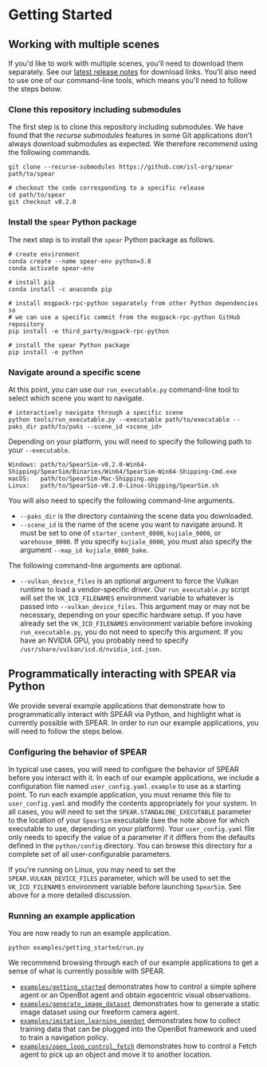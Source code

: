 # Getting Started

## Working with multiple scenes

If you'd like to work with multiple scenes, you'll need to download them separately. See our [latest release notes](https://github.com/isl-org/spear/releases/tag/v0.2.0) for download links. You'll also need to use one of our command-line tools, which means you'll need to follow the steps below.

### Clone this repository including submodules

The first step is to clone this repository including submodules. We have found that the _recurse submodules_ features in some Git applications don't always download submodules as expected. We therefore recommend using the following commands.

```console
git clone --recurse-submodules https://github.com/isl-org/spear path/to/spear

# checkout the code corresponding to a specific release
cd path/to/spear
git checkout v0.2.0
```

### Install the `spear` Python package

The next step is to install the `spear` Python package as follows.

```console
# create environment
conda create --name spear-env python=3.8
conda activate spear-env

# install pip
conda install -c anaconda pip

# install msgpack-rpc-python separately from other Python dependencies so
# we can use a specific commit from the msgpack-rpc-python GitHub repository
pip install -e third_party/msgpack-rpc-python

# install the spear Python package
pip install -e python
```

### Navigate around a specific scene

At this point, you can use our `run_executable.py` command-line tool to select which scene you want to navigate.

```console
# interactively navigate through a specific scene
python tools/run_executable.py --executable path/to/executable --paks_dir path/to/paks --scene_id <scene_id>
```

Depending on your platform, you will need to specify the following path to your `--executable`.

```
Windows: path/to/SpearSim-v0.2.0-Win64-Shipping/SpearSim/Binaries/Win64/SpearSim-Win64-Shipping-Cmd.exe
macOS:   path/to/SpearSim-Mac-Shipping.app
Linux:   path/to/SpearSim-v0.2.0-Linux-Shipping/SpearSim.sh
```

You will also need to specify the following command-line arguments.

  - `--paks_dir` is the directory containing the scene data you downloaded.
  - `--scene_id` is the name of the scene you want to navigate around. It must be set to one of `starter_content_0000`, `kujiale_0000`, or `warehouse_0000`. If you specify `kujiale_0000`, you must also specify the argument `--map_id kujiale_0000_bake`.

The following command-line arguments are optional.

  - `--vulkan_device_files` is an optional argument to force the Vulkan runtime to load a vendor-specific driver. Our `run_executable.py` script will set the `VK_ICD_FILENAMES` environment variable to whatever is passed into `--vulkan_device_files`. This argument may or may not be necessary, depending on your specific hardware setup. If you have already set the `VK_ICD_FILENAMES` environment variable before invoking `run_executable.py`, you do not need to specify this argument. If you have an NVIDIA GPU, you probably need to specify `/usr/share/vulkan/icd.d/nvidia_icd.json`.

## Programmatically interacting with SPEAR via Python

We provide several example applications that demonstrate how to programmatically interact with SPEAR via Python, and highlight what is currently possible with SPEAR. In order to run our example applications, you will need to follow the steps below.

### Configuring the behavior of SPEAR

In typical use cases, you will need to configure the behavior of SPEAR before you interact with it. In each of our example applications, we include a configuration file named `user_config.yaml.example` to use as a starting point. To run each example application, you must rename this file to `user_config.yaml` and modify the contents appropriately for your system. In all cases, you will need to set the `SPEAR.STANDALONE_EXECUTABLE` parameter to the location of your `SpearSim` executable (see the note above for which executable to use, depending on your platform). Your `user_config.yaml` file only needs to specify the value of a parameter if it differs from the defaults defined in the `python/config` directory. You can browse this directory for a complete set of all user-configurable parameters.

If you're running on Linux, you may need to set the `SPEAR.VULKAN_DEVICE_FILES` parameter, which will be used to set the `VK_ICD_FILENAMES` environment variable before launching `SpearSim`. See above for a more detailed discussion.

### Running an example application

You are now ready to run an example application.

```console
python examples/getting_started/run.py
```

We recommend browsing through each of our example applications to get a sense of what is currently possible with SPEAR.
  - [`examples/getting_started`](../examples/getting_started) demonstrates how to control a simple sphere agent or an OpenBot agent and obtain egocentric visual observations.
  - [`examples/generate_image_dataset`](../examples/generate_image_dataset) demonstrates how to generate a static image dataset using our freeform camera agent.
  - [`examples/imitation_learning_openbot`](../examples/imitation_learning_openbot) demonstrates how to collect training data that can be plugged into the OpenBot framework and used to train a navigation policy.
  - [`examples/open_loop_control_fetch`](../examples/open_loop_control_fetch) demonstrates how to control a Fetch agent to pick up an object and move it to another location.
